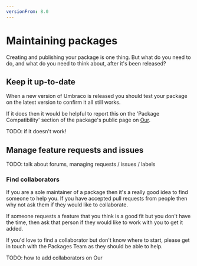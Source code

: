 ```yaml
---
versionFrom: 8.0
---
```


# Maintaining packages

Creating and publishing your package is one thing. But what do you need to do, and what do you need to think about, after it's been released?

## Keep it up-to-date

When a new version of Umbraco is released you should test your package on the latest version to confirm it all still works. 

If it does then it would be helpful to report this on the 'Package Compatibility' section of the package's public page on [Our](https://our.umbraco.com/packages/).

TODO: if it doesn't work!

## Manage feature requests and issues

TODO: talk about forums, managing requests / issues / labels

### Find collaborators

If you are a sole maintainer of a package then it's a really good idea to find someone to help you. If you have accepted pull requests from people then why not ask them if they would like to collaborate.

If someone requests a feature that you think is a good fit but you don't have the time, then ask that person if they would like to work with you to get it added.

If you'd love to find a collaborator but don't know where to start, please get in touch with the Packages Team as they should be able to help.

TODO: how to add collaborators on Our